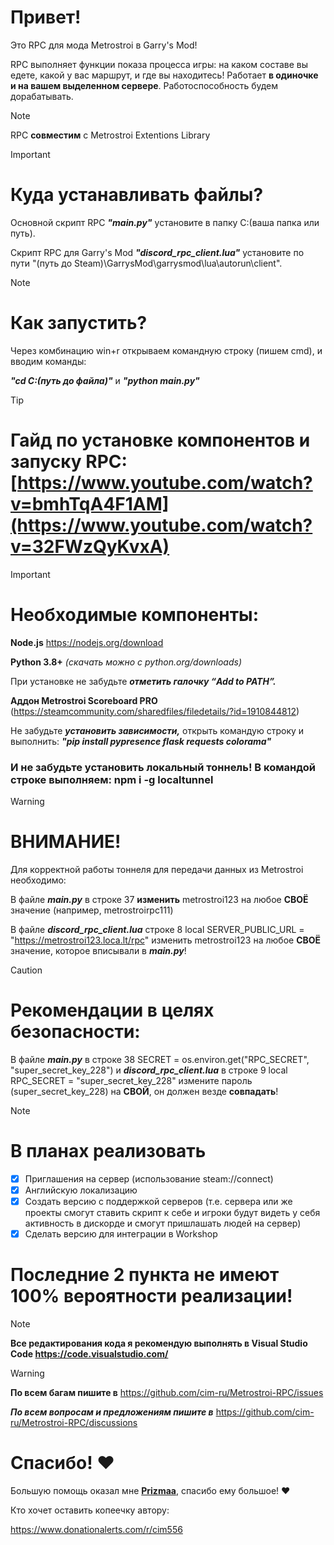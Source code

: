 # Привет!
Это RPC для мода Metrostroi в Garry's Mod! 

RPC выполняет функции показа процесса игры: на каком составе вы едете, какой у вас маршрут, и где вы находитесь!
Работает **в одиночке и на вашем выделенном сервере**. Работоспособность будем дорабатывать.
> [!NOTE]
>RPC **совместим** с Metrostroi Extentions Library

> [!IMPORTANT] 
># Куда устанавливать файлы?
>Основной скрипт RPC ***"main.py"*** установите в папку C:\(ваша папка или путь). 
>
>Скрипт RPC для Garry's Mod ***"discord_rpc_client.lua"*** установите по пути "(путь до Steam)\GarrysMod\garrysmod\lua\autorun\client\".

> [!NOTE]
># Как запустить?
>Через комбинацию win+r открываем командную строку (пишем cmd), и вводим команды: 
>
>***"cd C:\(путь до файла)"*** и ***"python main.py"***

> [!TIP]
># Гайд по установке компонентов и запуску RPC: [https://www.youtube.com/watch?v=bmhTqA4F1AM](https://www.youtube.com/watch?v=32FWzQyKvxA)

> [!IMPORTANT]
> # Необходимые компоненты:
> **Node.js** https://nodejs.org/download
>
> **Python 3.8+** *(скачать можно с python.org/downloads)*
>
> При установке не забудьте ***отметить галочку “Add to PATH”.***
>
> **Аддон Metrostroi Scoreboard PRO** (https://steamcommunity.com/sharedfiles/filedetails/?id=1910844812)
> 
>Не забудьте ***установить зависимости,*** открыть командую строку и выполнить: ***"pip install pypresence flask requests colorama"***
>### И не забудьте установить локальный тоннель! В командой строке выполняем: **npm i -g localtunnel**

>[!WARNING]
># ВНИМАНИЕ!
>Для корректной работы тоннеля для передачи данных из Metrostroi необходимо:
>
>В файле ***main.py*** в строке 37 **изменить** metrostroi123 на любое **СВОЁ** значение (например, metrostroirpc111)
>
>В файле ***discord_rpc_client.lua***  строке 8 local SERVER_PUBLIC_URL = "https://metrostroi123.loca.lt/rpc" изменить metrostroi123 на любое **СВОЁ** значение, которое вписывали в ***main.py***!

> [!CAUTION]
># Рекомендации в целях безопасности:
>В файле ***main.py*** в строке 38 SECRET = os.environ.get("RPC_SECRET", "super_secret_key_228") и ***discord_rpc_client.lua*** в строке 9 local RPC_SECRET = "super_secret_key_228" измените пароль (super_secret_key_228) на **СВОЙ**, он должен везде **совпадать**!

> [!NOTE]
># В планах реализовать
> - [x] Приглашения на сервер (использование steam://connect)
> - [x] Английскую локализацию
> - [x] Создать версию с поддержкой серверов (т.е. сервера или же проекты смогут ставить скрипт к себе и игроки будут видеть у себя активность в дискорде и смогут пришлашать людей на сервер)
> - [x] Сделать версию для интеграции в Workshop
> # Последние 2 пункта не имеют 100% вероятности реализации!

> [!NOTE]
>**Все редактирования кода я рекомендую выполнять в Visual Studio Code https://code.visualstudio.com/**

>[!WARNING]
>**По всем багам пишите в** https://github.com/cim-ru/Metrostroi-RPC/issues
>
>***По всем вопросам и предложениям пишите в*** https://github.com/cim-ru/Metrostroi-RPC/discussions

# Спасибо! ❤

Большую помощь оказал мне  **[Prizmaa](https://github.com/prizmaa)**, спасибо ему большое! ❤

Кто хочет оставить копеечку автору:

https://www.donationalerts.com/r/cim556
